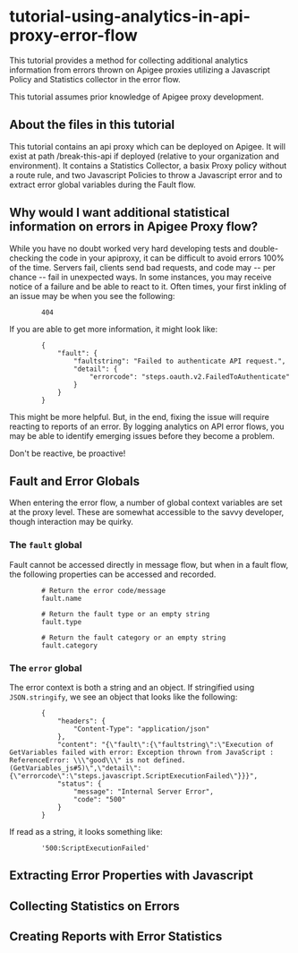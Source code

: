 # tutorial-using-analytics-in-api-proxy-error-flow
This tutorial provides a method for collecting additional analytics information from errors thrown on Apigee proxies utilizing a Javascript Policy and Statistics collector in the error flow.

This tutorial assumes prior knowledge of Apigee proxy development.

## About the files in this tutorial
This tutorial contains an api proxy which can be deployed on Apigee.  It will exist at path /break-this-api if deployed (relative to your organization and environment).  It contains a Statistics Collector, a basix Proxy policy without a route rule, and two Javascript Policies to throw a Javascript error and to extract error global variables during the Fault flow.

## Why would I want additional statistical information on errors in Apigee Proxy flow?
While you have no doubt worked very hard developing tests and double-checking the code in your apiproxy, it can be difficult to avoid errors 100% of the time.  Servers fail, clients send bad requests, and code may -- per chance -- fail in unexpected ways.  In some instances, you may receive notice of a failure and be able to react to it.  Often times, your first inkling of an issue may be when you see the following:

            404

If you are able to get more information, it might look like:

            {
                "fault": {
                    "faultstring": "Failed to authenticate API request.",
                    "detail": {
                        "errorcode": "steps.oauth.v2.FailedToAuthenticate"
                    }
                }
            }

This might be more helpful.  But, in the end, fixing the issue will require reacting to reports of an error.  By logging analytics on API error flows, you may be able to identify emerging issues before they become a problem.  

Don't be reactive, be proactive!

## Fault and Error Globals
When entering the error flow, a number of global context variables are set at the proxy level.  These are somewhat accessible to the savvy developer, though interaction may be quirky.

### The `fault` global
Fault cannot be accessed directly in message flow, but when in a fault flow, the following properties can be accessed and recorded.

            # Return the error code/message
            fault.name
            
            # Return the fault type or an empty string
            fault.type
            
            # Return the fault category or an empty string
            fault.category


### The `error` global
The error context is both a string and an object.  If stringified using `JSON.stringify`, we see an object that looks like the following:

            {
                "headers": {
                    "Content-Type": "application/json"
                },
                "content": "{\"fault\":{\"faultstring\":\"Execution of GetVariables failed with error: Exception thrown from JavaScript : ReferenceError: \\\"good\\\" is not defined. (GetVariables_js#5)\",\"detail\":{\"errorcode\":\"steps.javascript.ScriptExecutionFailed\"}}}",
                "status": {
                    "message": "Internal Server Error",
                    "code": "500"
                }
            }
            
If read as a string, it looks something like:

            '500:ScriptExecutionFailed'

## Extracting Error Properties with Javascript

## Collecting Statistics on Errors

## Creating Reports with Error Statistics
